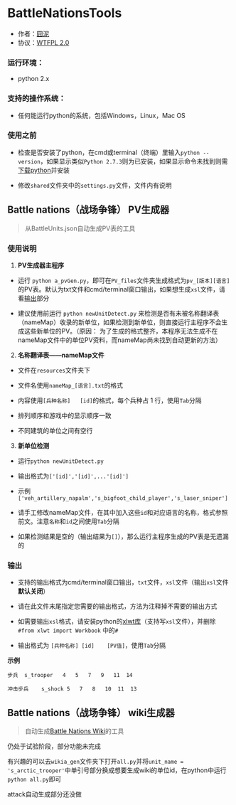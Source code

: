 BattleNationsTools
==================


- 作者：[囧泥](https://github.com/johnnywjy)
- 协议：[WTFPL 2.0](http://www.wtfpl.net/txt/copying/)

### 运行环境：

- python 2.x

### 支持的操作系统：

- 任何能运行python的系统，包括Windows，Linux，Mac OS

### 使用之前

- 检查是否安装了python，在cmd或terminal（终端）里输入`python --version`，如果显示类似`Python 2.7.3`则为已安装，如果显示命令未找到则需[下载python](http://python.org/download/)并安装

- 修改`shared`文件夹中的`settings.py`文件，文件内有说明

## Battle nations（战场争锋） PV生成器

> 从BattleUnits.json自动生成PV表的工具

### 使用说明

1. **PV生成器主程序**

- 运行 `python a_pvGen.py`，即可在`PV_files`文件夹生成格式为`pv_[版本][语言]`的PV表。默认为txt文件和cmd/terminal窗口输出，如果想生成`xsl`文件，请看[输出](#输出)部分

- 建议使用前运行 `python newUnitDetect.py` 来检测是否有未被名称翻译表（nameMap）收录的新单位，如果检测到新单位，则直接运行主程序不会生成这些新单位的PV。（原因： 为了生成的格式整齐，本程序无法生成不在nameMap文件中的单位PV资料，而nameMap尚未找到自动更新的方法）

2. **名称翻译表——nameMap文件**

- 文件在`resources`文件夹下

- 文件名使用`nameMap_[语言].txt`的格式

- 内容使用`[兵种名称]   [id]`的格式，每个兵种占 1 行，使用`Tab`分隔

- 排列顺序和游戏中的显示顺序一致

- 不同建筑的单位之间有空行

3. **新单位检测**

- 运行`python newUnitDetect.py`

- 输出格式为`['[id]','[id]',...'[id]']`

- 示例 `['veh_artillery_napalm','s_bigfoot_child_player','s_laser_sniper']`

- 请手工修改nameMap文件，在其中加入这些`id`和对应语言的名称，格式参照前文。注意`名称`和`id`之间使用`Tab`分隔

- 如果检测结果是空的（输出结果为`[]`），那么运行主程序生成的PV表是无遗漏的

### 输出

- 支持的输出格式为cmd/terminal窗口输出，`txt`文件，`xsl`文件（输出`xsl`文件**默认关闭**）

- 请在此文件末尾指定您需要的输出格式，方法为注释掉不需要的输出方式

- 如需要输出`xsl`格式，请安装python的[xlwt库](https://pypi.python.org/pypi/xlwt)（支持写`xsl`文件），并删除 `#from xlwt import Workbook` 中的`#`

- 输出格式为 `[兵种名称] [id]    [PV值]`，使用`Tab`分隔

**示例**

    步兵  s_trooper   4   5   7   9   11  14

    冲击步兵    s_shock 5   7   8   10  11  13


## Battle nations（战场争锋） wiki生成器

>自动生成[Battle Nations Wiki](http://battlenations.wikia.com/wiki/Battle_Nations_Wiki)的工具

仍处于试验阶段，部分功能未完成

有兴趣的可以去`wikia_gen`文件夹下打开`all.py`并将`unit_name = 's_arctic_trooper'`中单引号部分换成想要生成wiki的单位id，在python中运行`python all.py`即可

attack自动生成部分还没做
